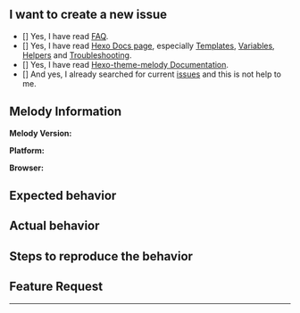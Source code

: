 <!--
IMPORTANT: Please follow the template to create a new issue.
IMPORTANT: Do not ask questions like how to modify the theme or how to change the theme.I can't help you and you need to learn CSS & HTML & JS by yourself.
Or it will be closed!!
重要：请依照该模板来提交，请尽可能用英文来提问，因为并不是所有使用者都能看得懂中文。你的提问也会帮助到其他人~
重要：请不要提问类似于如何修改主题，如何改变主题等相关问题。我没有时间帮助你，你需要自己学习CSS&HTML&JS的相关知识。
ISSUE是用来提交bug或提出新的feature的。否则将会被关闭！！
-->

## I want to create a new issue <!-- 我想要创建一个新的issue --> 

<!-- Check all with "x" especially FAQ & Documentation!! (使用 "x" 选择) -->
<!-- 请确认是否都已经翻阅过如下的资料, 尤其是FAQ和文档！! -->
- [] Yes, I have read [FAQ](https://github.com/Molunerfinn/hexo-theme-melody/blob/dev/FAQ.md).
- [] Yes, I have read [Hexo Docs page](https://hexo.io/docs/), especially [Templates](https://hexo.io/docs/templates.html), [Variables](https://hexo.io/docs/variables.html), [Helpers](https://hexo.io/docs/helpers.html) and [Troubleshooting](https://hexo.io/docs/troubleshooting.html).
- [] Yes, I have read [Hexo-theme-melody Documentation](https://molunerfinn.com/hexo-theme-melody-doc/).
- [] And yes, I already searched for current [issues](https://github.com/Molunerfinn/hexo-theme-melody/issues?utf8=%E2%9C%93&q=is%3Aissue) and this is not help to me.

## Melody Information

<!-- Melody的版本 -->
**Melody Version:**

<!-- Windows/macOS/Linux/Android/iOS -->
**Platform:**

<!-- Chrome/Safari/FireFox/.. -->
**Browser:**

## Expected behavior <!-- (预期行为) -->

## Actual behavior <!-- (实际行为) -->

<!-- Please give me the screenshots to locate the issue -->
<!-- 请尽量提供截图来定位问题 -->

## Steps to reproduce the behavior <!-- (重现步骤) -->

## Feature Request

<!-- If you have any ideas of theme-melody, please write down here and we can have a discussion. -->
<!-- 如果你有任何关于theme-melody的功能方面的想法，可以在这个部分里写下来我们一起讨论 -->

---

<!--
Love hexo-theme-melody? Please consider starring the repo to support it!
喜欢 hexo-theme-melody吗？ 考虑一下给它点个star来支持它吧！
-->
